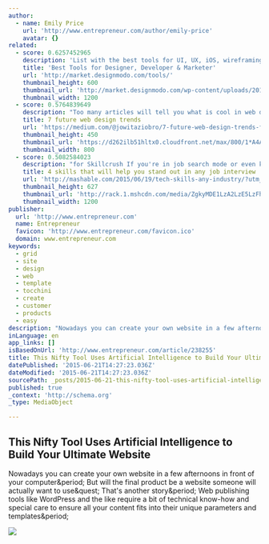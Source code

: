 ```yaml
---
author:
  - name: Emily Price
    url: 'http://www.entrepreneur.com/author/emily-price'
    avatar: {}
related:
  - score: 0.6257452965
    description: 'List with the best tools for UI, UX, iOS, wireframing, prototyping, productivity, marketing and more. Only top proven time applications that we use everyday.'
    title: 'Best Tools for Designer, Developer & Marketer'
    url: 'http://market.designmodo.com/tools/'
    thumbnail_height: 600
    thumbnail_url: 'http://market.designmodo.com/wp-content/uploads/2015/06/facebook-image.jpg'
    thumbnail_width: 1200
  - score: 0.5764839649
    description: "Too many articles will tell you what is cool in web design. I'm going to take you past the obvious to make some real predictions. We forget how hard scrolling webpages used to be."
    title: 7 future web design trends
    url: 'https://medium.com/@jowitaziobro/7-future-web-design-trends-fba93eba6355'
    thumbnail_height: 450
    thumbnail_url: 'https://d262ilb51hltx0.cloudfront.net/max/800/1*A4AZXGxmMSPgmoMzdmh98A.gif'
    thumbnail_width: 800
  - score: 0.5082584023
    description: "for Skillcrush If you're in job search mode or even keeping your eye on job openings *just in case*, then you're probably wondering what you can do to really get the attention of someone who can give you a job."
    title: 4 skills that will help you stand out in any job interview
    url: 'http://mashable.com/2015/06/19/tech-skills-any-industry/?utm_cid=mash-com-Tw-main-link'
    thumbnail_height: 627
    thumbnail_url: 'http://rack.1.mshcdn.com/media/ZgkyMDE1LzA2LzE5LzFhLzQyNjMzOTQ4MDYuMzM5MDMuanBnCnAJdGh1bWIJMTIwMHg2MjcjCmUJanBn/fb308124/4ef/42-63394806.jpg'
    thumbnail_width: 1200
publisher:
  url: 'http://www.entrepreneur.com'
  name: Entrepreneur
  favicon: 'http://www.entrepreneur.com/favicon.ico'
  domain: www.entrepreneur.com
keywords:
  - grid
  - site
  - design
  - web
  - template
  - tocchini
  - create
  - customer
  - products
  - easy
description: "Nowadays you can create your own website in a few afternoons in front of your computer. But will the final product be a website someone will actually want to use? That's another story. Web publishing tools like WordPress and the like require a bit of technical know-how and special care to ensure all your content fits into their unique parameters and templates."
inLanguage: en
app_links: []
isBasedOnUrl: 'http://www.entrepreneur.com/article/238255'
title: This Nifty Tool Uses Artificial Intelligence to Build Your Ultimate Website
datePublished: '2015-06-21T14:27:23.036Z'
dateModified: '2015-06-21T14:27:23.036Z'
sourcePath: _posts/2015-06-21-this-nifty-tool-uses-artificial-intelligence-to-build-your-u.md
published: true
_context: 'http://schema.org'
_type: MediaObject

---
```

<article style=""><h1>This Nifty Tool Uses Artificial Intelligence to Build Your Ultimate Website</h1><p>Nowadays you can create your own website in a few afternoons in front of your computer&amp;period; But will the final product be a website someone will actually want to use&amp;quest; That's another story&amp;period; Web publishing tools like WordPress and the like require a bit of technical know-how and special care to ensure all your content fits into their unique parameters and templates&amp;period;</p><img src="https://assets.entrepreneur.com/content/16x9/822/1412782883-nifty-tool-uses-artificial-intelligence-build-your-ultimate-website-the-grid.jpg" /></article>